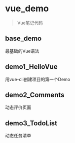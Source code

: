 # vue_demo
> Vue笔记代码


## base_demo
最基础的Vue语法

## demo1_HelloVue
用vue-cli创建项目的第一个Demo

## demo2_Comments
动态评价页面


## demo3_TodoList
动态任务清单
